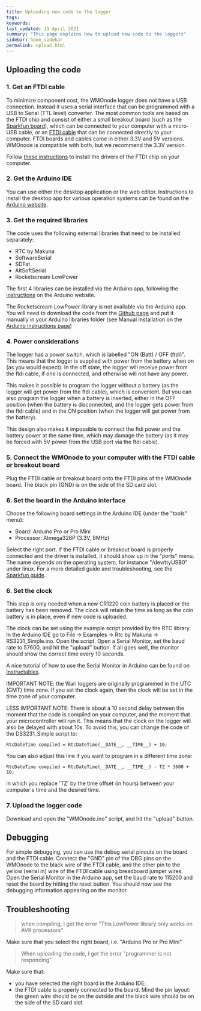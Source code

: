 ```yaml
---
title: Uploading new code to the logger
tags:
keywords: 
last_updated: 11 April 2021
summary: "This page explains how to upload new code to the loggers"
sidebar: home_sidebar
permalink: upload.html
---
```


## Uploading the code

### 1. Get an FTDI cable

To minimize component cost, the WMOnode logger does not have a USB connection. Instead it uses a serial interface that can be programmed with a USB to Serial (TTL level) converter. The most common tools are based on the FTDI chip and consist of either a small breakout board (such as the [Sparkfun board](https://www.sparkfun.com/products/9873)), which can be connected to your computer with a micro-USB cable, or an [FTDI cable](https://www.sparkfun.com/products/9717) that can be connected directly to your computer. FTDI boards and cables come in either 3.3V and 5V versions. WMOnode is compatible with both, but we recommend the 3.3V version.

Follow [these instructions](https://learn.sparkfun.com/tutorials/how-to-install-ftdi-drivers) to install the drivers of the FTDI chip on your computer.

### 2. Get the Arduino IDE 

You can use either the desktop application or the web editor. Instructions to install the desktop app for various operation systems can be found on the [Arduino website](https://www.arduino.cc/en/Guide/HomePage).

### 3. Get the required libraries

The code uses the following external libraries that need to be installed separately:

* RTC by Makuna
* SoftwareSerial
* SDFat
* AltSoftSerial
* Rocketscream LowPower

The first 4 libraries can be installed via the Arduino app, following the [instructions](https://www.arduino.cc/en/Guide/Libraries) on the Arduino website.

The Rocketscream LowPower library is not available via the Arduino app. You will need to download the code from the [Github page](https://github.com/rocketscream/Low-Power) and put it manually in your Arduino libraries folder (see Manual Installation on the [Arduino instructions page](https://www.arduino.cc/en/Guide/Libraries))

### 4. Power considerations

The logger has a power switch, which is labelled "ON (Batt) / OFF (ftdi)". This means that the logger is supplied with power from the battery when on (as you would expect). In the off state, the logger will receive power from the ftdi cable, if one is connected, and otherwise will not have any power.

This makes it possible to program the logger without a battery (as the logger will get power from the ftdi cable), which is convenient. But you can also program the logger when a battery is inserted, either in the OFF position (when the battery is disconnected, and the logger gets power from the ftdi cable) and in the ON position (when the logger will get power from the battery).

This design also makes it impossible to connect the ftdi power and the battery power at the same time, which may damage the battery (as it may be forced with 5V power from the USB port via the ftdi cable).

### 5. Connect the WMOnode to your computer with the FTDI cable or breakout board

Plug the FTDI cable or breakout board onto the FTDI pins of the WMOnode board. The black pin (GND) is on the side of the SD card slot.

### 6. Set the board in the Arduino interface

Choose the following board settings in the Arduino IDE (under the "tools" menu):
* Board: Arduino Pro or Pro Mini
* Processor: Atmega328P (3.3V, 8MHz)

Select the right port. If the FTDI cable or breakout board is properly connected and the driver is installed, it should show up in the "ports" menu. The name depends on the operating system, for instance "/dev/ttyUSB0" under linux. For a more detailed guide and troubleshooting, see the [Sparkfun guide](https://learn.sparkfun.com/tutorials/how-to-install-ftdi-drivers).

### 6. Set the clock

This step is only needed when a new CR1220 coin battery is placed or the battery has been removed. The clock will retain the time as long as the coin battery is in place, even if new code is uploaded.

The clock can be set using the example script provided by the RTC library. In the Arduino IDE go to File -> Examples -> Rtc by Makuna -> RS3231_Simple.ino. Open the script. Open a Serial Monitor, set the baud rate to 57600, and hit the "upload" button. If all goes well, the monitor should show the correct time every 10 seconds.

A nice tutorial of how to use the Serial Monitor in Arduino can be found on [Instructables](https://www.instructables.com/id/HOW-TO-use-the-ARDUINO-SERIAL-MONITOR/).

IMPORTANT NOTE: the Wari loggers are originally programmed in the UTC (GMT) time zone. If you set the clock again, then the clock will be set in the time zone of your computer. 

LESS IMPORTANT NOTE: There is about a 10 second delay between the moment that the code is compiled on your computer, and the moment that your microcontroller will run it. This means that the clock on the logger will also be delayed with about 10s. To avoid this, you can change the code of the DS3231_Simple script to:

`RtcDateTime compiled = RtcDateTime(__DATE__, __TIME__) + 10;`

You can also adjust this line if you want to program in a different time zone:

`RtcDateTime compiled = RtcDateTime(__DATE__, __TIME__) - TZ * 3600 + 10;`

in which you replace 'TZ' by the time offset (in hours) between your computer's time and the desired time.


### 7. Upload the logger code

Download and open the "WMOnode.ino" script, and hit the "upload" button. 

## Debugging

For simple debugging, you can use the debug serial pinouts on the board and the FTDI cable. Connect the "GND" pin of the DBG pins on the WMOnode to the black wire of the FTDI cable, and the other pin to the yellow (serial in) wire of the FTDI cable using breadboard jumper wires. Open the Serial Monitor in the Arduino app, set the baud rate to 115200 and reset the board by hitting the reset button. You should now see the debugging information appearing on the monitor.

## Troubleshooting


> when compiling, I get the error "This LowPower library only works on AVR processors"

Make sure that you select the right board, i.e. "Arduino Pro or Pro Mini"

> When uploading the code, I get the error "programmer is not responding"

Make sure that:
* you have selected the right board in the Arduino IDE;
* the FTDI cable is properly connected to the board. Mind the pin layout: the green wire should be on the outside and the black wire should be on the side of the SD card slot.


